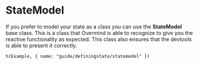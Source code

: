 # StateModel

If you prefer to model your state as a class you can use the **StateModel** base class. This is a class that Overmind is able to recognize to give you the reactive functionality as expected. This class also ensures that the devtools is able to present it correctly.

```marksy
h(Example, { name: "guide/definingstate/statemodel" })
```
